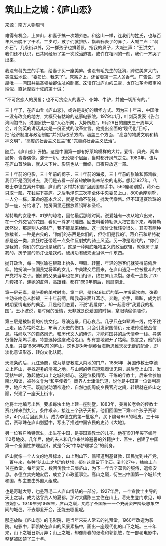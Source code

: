 # 筑山上之城：《庐山恋》

   来源：南方人物周刊
   
   难得有机会，上庐山，和妻子搞一次婚外恋。和这山一样，连我们的姓氏，也与百年风云脱不了干系。三岁时，孩子们就排队，指着我妻子的鼻子，大喊三声：“蒋介石”。几条街以外，另一群孩子也排着队，指我的鼻子，大喊三声：“王洪文”。我们还不认识，已共同经历了第一次政治迫害。或许在相同的一刻，我们一齐哭了出来。
   
   我没有蒋先生的手笔，给妻子买一座美庐。也没有毛先生的狂狷，跨进美庐大门，美滋滋地说，“委员长，我来了”。床笫之上，还留着第一夫人的香气。广告说，这是唯一一间国共最高领袖都住过的卧室。这话穿过庐山的云雾，也穿过革命叙事的端倪，直达摩西十诫的第十诫：
   
   “不可贪恋人的房屋；也不可贪恋人的妻子、仆婢、牛驴，并他一切所有的。”

   三十年了，在庐山看《庐山恋》，或许是最好的缅怀方式。因为三十年来，中国唯一没有改变的地方，大概只有牯岭的这家电影院。1979年1月，叶剑英发表《告台湾同胞书》，说国家统一是“人心所向，大势所趋”。9月29日的国庆三十周年大会，叶剑英的讲话其实是一份正式的改革宣言。他提出全面的“现代化”目标，把“经济制度与政治制度”并列为改革方向，涵盖三个方面，“高度的物质文明和精神文明”，“高度的社会主义民主”和“完善的社会主义法治”。
   
   随后，《庐山恋》开拍。这是中国第一部有好莱坞模样的大片。爱情、风光、两岸局势、青春偶像，熔于一炉。无论哪个层面，当时都开风气之先。1980年，该片在庐山首映后，就从未下片。影院也从一而终，日夜只放这一部。
   
   三十年前的电影，三十年前的椅子，三十年前的海报，三十年前的张瑜和郭凯敏。我们不是回到过去，我们是去看一部首轮放映尚未结束的电影。想起1927年，传教士李德立离开中国，庐山的“乡村共和国”回到国府手中。560座老别墅，蒋介石只取一瓢，花钱买下美庐。之后毛泽东三次率全体中央委员上山，800余座别墅，一人分一栋。革命的基本含义，就是卖命不花钱，批发代零售。但不知道赛珍珠的那一座，分给谁了。她房间里还摆放着钢琴和圣经。
   
   希特勒的女秘书、81岁的琼格，回忆最后那段时间。说爱娃有一次从地穴出来，在一个外交官的花园，看见一尊罗马雕塑。回去叫希特勒派人把它搬下来。希特勒居然说，那是别人的财产，我不能拿来给你。这一段曾让我诧异很久。其实有两种独裁者，一种是古典的，“你们的东西是你们的，但你们是我的”。蒋介石和希特勒都是这一类，疯狂时还带着一点条件反射式的骑士风范。另一种是现代的，“你们是我的，你们的东西也是我的”。这是一种彻底唯物主义的政治逻辑，就像房子是我的，房子里的吊灯也是我的。被统治者被完全当做一件东西。
   
   抛开政治，每一回张瑜在银幕上抬头、甩肩、转圈，年轻的游客们就笑得前俯后仰。她扮演一位国民党将军的女儿，中美建交后回来，在庐山遇见一位被批斗的共产党将军之子。他们的父亲当年也在庐山相识，终在庐山决裂。张瑜一连换了20几套裙子，连她的皮包，高跟鞋，都在1980年前后，风靡南北。
   
   第一层元素，是张瑜的美式时尚。第二层，是1949年后的第一次银幕接吻。张瑜主动亲吻恋人脸颊，三十年前啊，叫我母亲面红耳赤。奔跑，拉手，晕眩，成为新时期爱情电影的典范。只是他们恋爱，不说“我爱你”，却一起高呼“我爱我的祖国”。王小波说，那时候的爱情，无非就是说爱国的时候，拿眼睛偷偷瞟你。
   
   第三层是被恢复的传统文化。导演选景，用心良苦。几乎只在如琴湖一线，绝不往上走。因为牯岭之上，布满了历史的伤口，只会引发家国情仇，无法传递统战信息。牯岭以下的自然风光，和历代文人的诗词，才能将国共的后代情牵一线。导演很懂好莱坞手法，特意选择这座政治名山，却有意地避开了牯岭。换言之，他的镜头里，只要1886年以前的庐山。这也是对叶剑英台海新思维天衣无缝的配合，即淡化意识形态，转向文化认同。
   
   天津条约后，九江通商，成为基督教进入内地的门户。1886年，英国传教士李德立上庐山，寻找避暑的清凉之地。与山间的寺庙道观商谈无果，最后登上山顶，发现牯牛岭，激起他筑山上之城的雄心。这是位极精明、干练的传教士，后来曾参加南北和谈，被孙文誉为“和平使者”。商界人士津津乐道，说他是中国第一位谈判高手，地产大王。既能说动清帝逊位，自然也能周旋乡民官府之间，转眼就在庐山之巅，兴建了一座天上街市。
   
   他将土地编号出售，要求每块土地上建一座别墅。1883年，美南长老会的传教士赛兆祥来到九江，条件艰辛，接连三个孩子夭折。他们回国生下第四个孩子赛珍珠，4个月后回到庐山，成为李德立的第一批客户，买下编号86A的地皮。三十年后，赛珍珠在庐山别墅中，写出了描述中国农民的史诗《大地》。
   
   另一位客户哈特医生，出生在中国，是美国宣教士的儿子。他在1901年买下编号112号地皮。几年后，他的夫人和几位来牯岭避暑的外籍护士、医生，创建了中国第一个全国性护理组织，就是今天“中华护理学会”的前身。
   
   庐山就像一个人文的地层标本，山上到山下，儒释道到基督教，国民党到共产党，一百年来，各种“筑山上之城”的梦想，都在这里留下化石。到1927年，牯岭上有14座教堂。每年夏天，数百传教士云集庐山，为下一年含辛茹苦的服侍，退修安息。李德立卖完地皮后，成立了市政董事会。高山之巅，衍生出中国第一个城邦共和国，却主要由外国人组成。
   
   也是奇耻大辱，也是蒋毛二人庐山情结的一部分。1927年后，一个宣教士主导的天上之城，成为达官贵人的夏都。那时大儒陈三立住在山上，蒋先生登门求见，却被婉拒。1949年到1966年，庐山之巅，又成了全国唯一一个充满资产阶级想象空间的城邑。不去那里开会，还能去哪里呢。
   
   那座放映《庐山恋》的电影院，是当年宋夫人常去的礼拜堂，1960年改造为影院。电影中，郭凯敏在庐山的风景素描中，画出一座现代化的山下之城。三十年来，山下之城日新月异；山上之城，却像青春的张瑜和郭凯敏，在一部老电影中，整整被囚禁了三十年。
